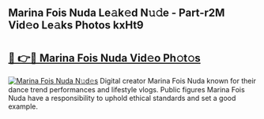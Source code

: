 ## Marina Fois Nuda Le𝚊k𝚎d N𝚞𝚍e - Part-r2M Vid𝚎o Le𝚊ks Photos kxHt9

# <h2><a href="http://fbbmm1m.evod.top/?m=Marina+Fois+Nuda">🔗 👉🔴 Marina Fois Nuda Vid𝚎o Ph𝚘t𝚘s</a></h2>

[![Marina Fois Nuda N𝚞d𝚎s](https://i.imgur.com/8V9OHl7.gif)](http://fbbmm1m.evod.top/?m=Marina+Fois+Nuda)
Digital creator Marina Fois Nuda known for their dance trend performances and lifestyle vlogs. Public figures Marina Fois Nuda have a responsibility to uphold ethical standards and set a good example. 

